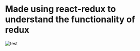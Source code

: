 # Made using react-redux to understand the functionality of redux

![test](https://user-images.githubusercontent.com/55207886/183705462-491c04ff-b899-409a-b755-b5a9f12e7c31.jpg)
